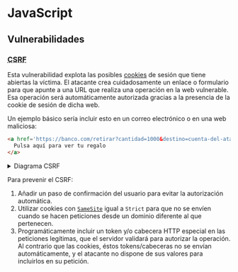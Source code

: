 # JavaScript
## Vulnerabilidades

### <abbr title="Cross Side Request Forgery">CSRF</abbr>

Esta vulnerabilidad explota las posibles [cookies](../../tema2/http/cookies.html) de sesión que tiene abiertas la víctima. El atacante crea cuidadosamente un enlace o formulario para que apunte a una URL que realiza una operación en la web vulnerable. Esa operación será automáticamente autorizada gracias a la presencia de la cookie de sesión de dicha web.

Un ejemplo básico sería incluir esto en un correo electrónico o en una web maliciosa:
```html
<a href='https://banco.com/retirar?cantidad=1000&destino=cuenta-del-atacante'>
  Pulsa aquí para ver tu regalo
</a>
```
<details><summary>Diagrama CSRF</summary><br>
<object type="image/svg+xml" data="./files/csrf.excalidraw.svg" width="100%"></object>
</details>

Para prevenir el CSRF:
1. Añadir un paso de confirmación del usuario para evitar la autorización automática.
1. Utilizar cookies con [`SameSite`](https://developer.mozilla.org/en-US/docs/Web/HTTP/Cookies#samesite_attribute) igual a `Strict` para que no se envíen cuando se hacen peticiones desde un dominio diferente al que pertenecen.
1. Programáticamente incluir un token y/o cabecera HTTP especial en las peticiones legítimas, que el servidor validará para autorizar la operación<a name="token"></a>. Al contrario que las cookies, éstos tokens/cabeceras no se envían automáticamente, y el atacante no dispone de sus valores para incluirlos en su petición.